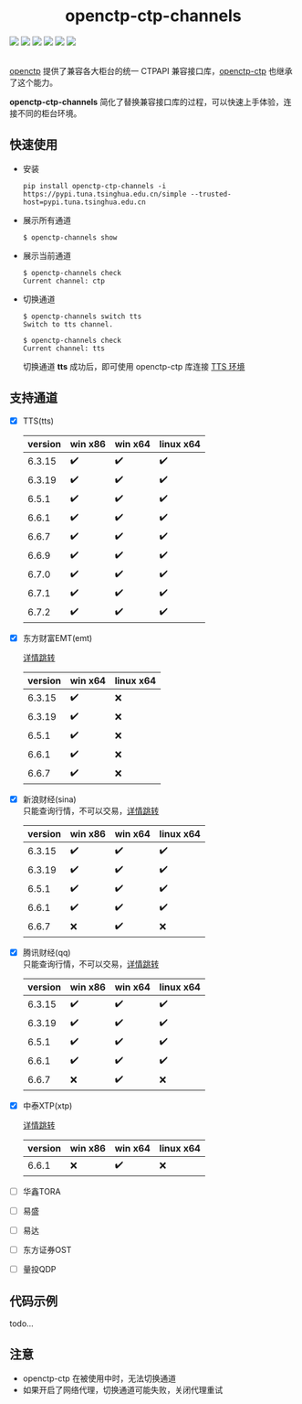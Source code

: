 <h1 align="center">openctp-ctp-channels </h1>

<div>
    <a href="#"><img src="https://flat.badgen.net/badge/os/windows-x86/cyan?icon=windows" /></a>
    <a href="#"><img src="https://flat.badgen.net/badge/os/windows-x86_64/cyan?icon=windows" /></a>
    <a href="#"><img src="https://img.shields.io/badge/os-linux_x86_64-white?style=flat-square&logo=linux&logoColor=white&color=rgb(35%2C189%2C204)" /></a>
    <a href="#"><img src="https://flat.badgen.net/badge/python/>=3.7/blue" /></a>
    <a href="#" ><img src="https://flat.badgen.net/badge/license/BSD-3/blue?" /></a>
    <a href="https://pypi.org/project/openctp-ctp-channels/" >
      <img src="https://flat.badgen.net/badge/pypi/v0.1.0/blue?" />
    </a>

</div>
<br>

[openctp](https://github.com/openctp/openctp)
提供了兼容各大柜台的统一 CTPAPI 兼容接口库，[openctp-ctp](https://github.com/openctp/openctp-ctp-python) 也继承了这个能力。

**openctp-ctp-channels** 简化了替换兼容接口库的过程，可以快速上手体验，连接不同的柜台环境。

## 快速使用

- 安装

  ```shell
  pip install openctp-ctp-channels -i https://pypi.tuna.tsinghua.edu.cn/simple --trusted-host=pypi.tuna.tsinghua.edu.cn
  ```
- 展示所有通道
  ```shell
  $ openctp-channels show 
  ```
- 展示当前通道
  ```shell
  $ openctp-channels check
  Current channel: ctp
  ```
- 切换通道
  ```shell
  $ openctp-channels switch tts
  Switch to tts channel.
  
  $ openctp-channels check
  Current channel: tts
  ```
  切换通道 **tts** 成功后，即可使用 openctp-ctp
  库连接 [TTS 环境](http://openctp.cn/report/openctp%A3%A8TTS%A3%A97x24%BB%B7%BE%B3process%BD%BB%D2%D7.html)

## 支持通道

- [x] TTS(tts) 

  | version | win x86            | win x64            | linux x64          | 
  |---------|--------------------|--------------------|--------------------|
  | 6.3.15  | :heavy_check_mark: | :heavy_check_mark: | :heavy_check_mark: |
  | 6.3.19  | :heavy_check_mark: | :heavy_check_mark: | :heavy_check_mark: |
  | 6.5.1   | :heavy_check_mark: | :heavy_check_mark: | :heavy_check_mark: |
  | 6.6.1   | :heavy_check_mark: | :heavy_check_mark: | :heavy_check_mark: |
  | 6.6.7   | :heavy_check_mark: | :heavy_check_mark: | :heavy_check_mark: |
  | 6.6.9   | :heavy_check_mark: | :heavy_check_mark: | :heavy_check_mark: |
  | 6.7.0   | :heavy_check_mark: | :heavy_check_mark: | :heavy_check_mark: |
  | 6.7.1   | :heavy_check_mark: | :heavy_check_mark: | :heavy_check_mark: |
  | 6.7.2   | :heavy_check_mark: | :heavy_check_mark: | :heavy_check_mark: |

- [x] 东方财富EMT(emt) 

  [详情跳转](https://github.com/openctp/openctp/tree/master/ctp2EMT)

  | version | win x64            | linux x64 | 
  |---------|--------------------|-----------|
  | 6.3.15  | :heavy_check_mark: | :x:       |
  | 6.3.19  | :heavy_check_mark: | :x:       |
  | 6.5.1   | :heavy_check_mark: | :x:       |
  | 6.6.1   | :heavy_check_mark: | :x:       |
  | 6.6.7   | :heavy_check_mark: | :x:       |

- [x] 新浪财经(sina)  
  只能查询行情，不可以交易，[详情跳转](https://github.com/openctp/openctp/blob/master/ctp2Sina/readme.md)

  | version | win x86            | win x64            | linux x64          | 
  |---------|--------------------|--------------------|--------------------|
  | 6.3.15  | :heavy_check_mark: | :heavy_check_mark: | :heavy_check_mark: |
  | 6.3.19  | :heavy_check_mark: | :heavy_check_mark: | :heavy_check_mark: |
  | 6.5.1   | :heavy_check_mark: | :heavy_check_mark: | :heavy_check_mark: |
  | 6.6.1   | :heavy_check_mark: | :heavy_check_mark: | :heavy_check_mark: |
  | 6.6.7   | :x:                | :heavy_check_mark: | :x:                |
  
- [x] 腾讯财经(qq)  
  只能查询行情，不可以交易，[详情跳转](https://github.com/openctp/openctp/blob/master/ctp2QQ/readme.md)

  | version | win x86            | win x64            | linux x64          | 
  |---------|--------------------|--------------------|--------------------|
  | 6.3.15  | :heavy_check_mark: | :heavy_check_mark: | :heavy_check_mark: |
  | 6.3.19  | :heavy_check_mark: | :heavy_check_mark: | :heavy_check_mark: |
  | 6.5.1   | :heavy_check_mark: | :heavy_check_mark: | :heavy_check_mark: |
  | 6.6.1   | :heavy_check_mark: | :heavy_check_mark: | :heavy_check_mark: |
  | 6.6.7   | :x:                | :heavy_check_mark: | :x:                |

- [x] 中泰XTP(xtp)
  
  [详情跳转](https://github.com/openctp/openctp/tree/master/ctp2XTP)

  | version | win x86 | win x64            | linux x64 | 
  |---------|---------|--------------------|-----------|
  | 6.6.1   | :x:     | :heavy_check_mark: | :x:       |
   
- [ ] 华鑫TORA
- [ ] 易盛
- [ ] 易达
- [ ] 东方证券OST
- [ ] 量投QDP

## 代码示例

todo...

## 注意

- openctp-ctp 在被使用中时，无法切换通道
- 如果开启了网络代理，切换通道可能失败，关闭代理重试
